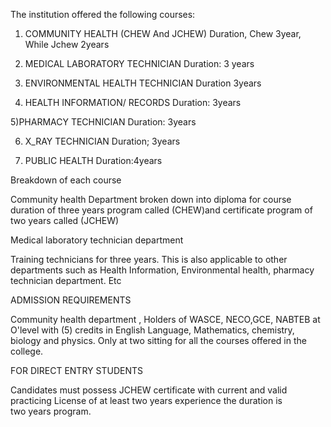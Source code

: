 The institution offered the following courses:

1) COMMUNITY HEALTH (CHEW And JCHEW)
Duration, Chew 3year, While Jchew 2years


2) MEDICAL LABORATORY TECHNICIAN
Duration: 3 years
  
3) ENVIRONMENTAL HEALTH TECHNICIAN
Duration 3years

4) HEALTH INFORMATION/ RECORDS
Duration: 3years

5)PHARMACY TECHNICIAN
Duration: 3years

6) X_RAY TECHNICIAN
Duration; 3years

7) PUBLIC HEALTH
Duration:4years


Breakdown of each course
 
Community health Department broken down into  diploma for course duration of three years program called (CHEW)and certificate program of two years called (JCHEW)

Medical laboratory technician department

Training technicians for  three years. This is also applicable to other departments such as 
Health Information, Environmental health, pharmacy technician department. Etc

ADMISSION REQUIREMENTS

Community health department , Holders of WASCE, NECO,GCE, NABTEB at O'level with (5) credits in English Language, Mathematics, chemistry, biology and physics. Only at two sitting for all the courses offered in the college.

FOR DIRECT ENTRY STUDENTS

Candidates must possess JCHEW certificate with current and valid practicing License of at least two years experience the duration is two years program.
